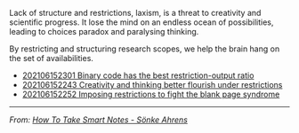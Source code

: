 Lack of structure and restrictions, laxism, is a threat to creativity and scientific progress. It lose the mind on an endless ocean of possibilities, leading to choices paradox and paralysing thinking. 

By restricting and structuring research scopes, we help the brain hang on the set of availabilities. 

- [202106152301 Binary code has the best restriction-output ratio](202106152301%20Binary%20code%20has%20the%20best%20restriction-output%20ratio.md)
- [202106152243 Creativity and thinking better flourish under restrictions](202106152243%20Creativity%20and%20thinking%20better%20flourish%20under%20restrictions.md)
- [202106152252 Imposing restrictions to fight the blank page syndrome](202106152252%20Imposing%20restrictions%20to%20fight%20the%20blank%20page%20syndrome.md)

---
*From: [How To Take Smart Notes - Sönke Ahrens](How%20To%20Take%20Smart%20Notes%20-%20Sönke%20Ahrens.md)*

